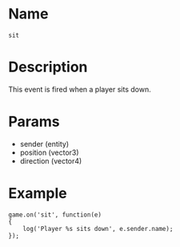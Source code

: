 # Name

	sit

# Description

This event is fired when a player sits down.

# Params

- sender (entity)
- position (vector3)
- direction (vector4)

# Example

	game.on('sit', function(e) 
	{
		log('Player %s sits down', e.sender.name);
	});
